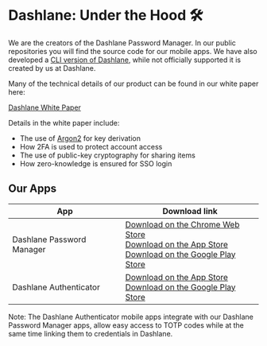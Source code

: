 # Dashlane: Under the Hood 🛠️

We are the creators of the Dashlane Password Manager. In our public repositories you will find the source code for our mobile apps. We have also developed a [CLI version of Dashlane](https://github.com/Dashlane/dashlane-cli), while not officially supported it is created by us at Dashlane.


Many of the technical details of our product can be found in our white paper here:

[Dashlane White Paper](https://www.dashlane.com/download/whitepaper-en.pdf)

Details in the white paper include:

- The use of [Argon2](https://github.com/P-H-C/phc-winner-argon2) for key derivation
- How 2FA is used to protect account access
- The use of public-key cryptography for sharing items
- How zero-knowledge is ensured for SSO login

## Our Apps

|  App |  Download link |
|---|---|
| Dashlane Password Manager   |  [Download on the Chrome Web Store](https://chrome.google.com/webstore/detail/dashlane-%E2%80%94-password-manag/fdjamakpfbbddfjaooikfcpapjohcfmg)</br>[Download on the App Store](https://apps.apple.com/app/dashlane/id517914548)</br>[Download on the Google Play Store](https://play.google.com/store/apps/details?id=com.dashlane)
| Dashlane Authenticator   |  [Download on the App Store](https://apps.apple.com/app/dashlane-authenticator/id1582978196)</br>[Download on the Google Play Store](https://play.google.com/store/apps/details?id=com.dashlane.authenticator) |

Note: The Dashlane Authenticator mobile apps integrate with our Dashlane Password Manager apps, allow easy access to TOTP codes while at the same time linking them to credentials in Dashlane.
